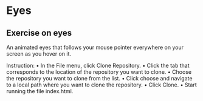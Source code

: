 # Eyes
## Exercise on eyes


An animated eyes that follows your mouse pointer everywhere on your screen as you hover on it. 

Instruction: • In the File menu, click Clone Repository. • Click the tab that corresponds to the location of the repository you want to clone. • Choose the repository you want to clone from the list. • Click choose and navigate to a local path where you want to clone the repository. • Click Clone. • Start running the file index.html.


